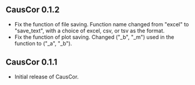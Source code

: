 ## CausCor 0.1.2
- Fix the function of file saving. Function name changed from "excel" to "save_text", with a choice of excel, csv, or tsv as the format.
- Fix the function of plot saving. Changed ("_b", "_m") used in the function to ("_a", "_b").

## CausCor 0.1.1
- Initial release of CausCor.